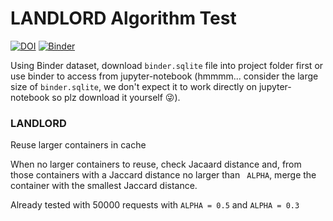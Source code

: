 # LANDLORD Algorithm Test

[![DOI](https://zenodo.org/badge/DOI/10.5281/zenodo.4915858.svg)](https://doi.org/10.5281/zenodo.4915858) [![Binder](https://mybinder.org/badge_logo.svg)](https://mybinder.org/v2/gh/FuncXplay/LANDLORD_Test/HEAD)

Using Binder dataset, download `binder.sqlite` file into project folder first or use binder to access from jupyter-notebook (hmmmm... consider the large size of `binder.sqlite`, we don't expect it to work directly on jupyter-notebook so plz download it yourself 😜).



### LANDLORD

Reuse larger containers in cache

When no larger containers to reuse, check Jacaard distance and, from those containers with a Jaccard distance no larger than ` ALPHA`, merge the container with the smallest Jaccard distance.

Already tested with 50000 requests with `ALPHA = 0.5` and `ALPHA = 0.3`


